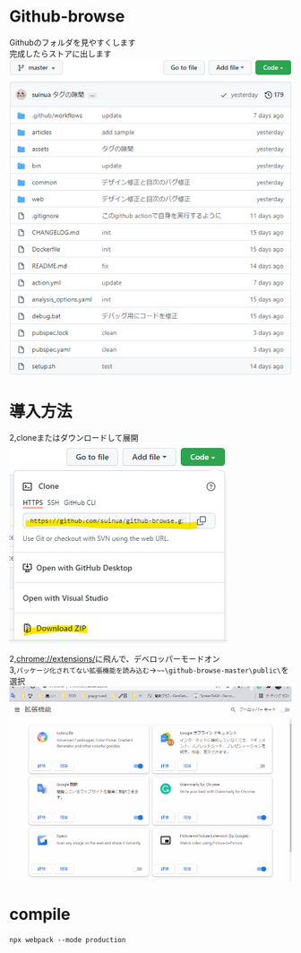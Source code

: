 # Github-browse
Githubのフォルダを見やすくします  
完成したらストアに出します  
![sample](https://raw.githubusercontent.com/suinua/github-browse/master/images/sample.gif)


# 導入方法
2,cloneまたはダウンロードして展開  
![download](https://raw.githubusercontent.com/suinua/github-browse/master/images/download.png)

2,[chrome://extensions/](chrome://extensions/)に飛んで、デベロッパーモードオン  
3,`パッケージ化されてない拡張機能を読み込む`→`~~\github-browse-master\public\`を選択
![download](https://raw.githubusercontent.com/suinua/github-browse/master/images/install.gif)

# compile
`npx webpack --mode production`